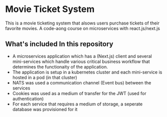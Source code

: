 # Movie Ticket System

This is a movie ticketing system that alsows users purchase tickets of their favorite movies. A code-aong course on microservices with react.js/next.js

## What's included In this repository
* A microservices application which has a (Next.js) client and several mini-services which handle various critical business workflow that determines the functionaity of the application.
* The application is setup in a kubernetes cluster and each mini-service is hosted in a pod (in that cluster)
* NATS was used a communication channel (Event bus) between the services
* Cookies was used as a medium of transfer for the JWT (used for authentication)
* For each service that requires a medium of storage, a seperate database was provisioned for it
